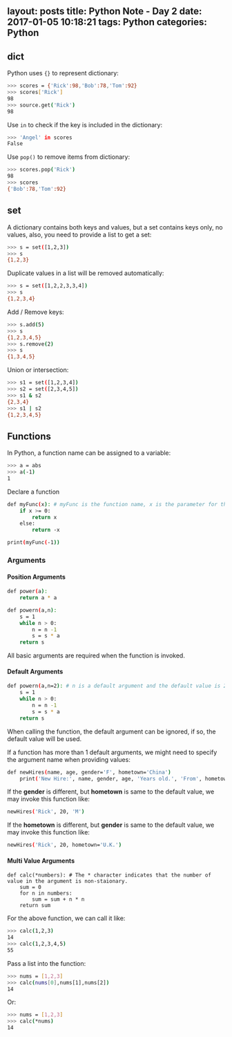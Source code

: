 layout: posts
title: Python Note - Day 2
date: 2017-01-05 10:18:21
tags: Python
categories: Python
---

## dict

Python uses `{}` to represent dictionary:
```bash
>>> scores = {'Rick':98,'Bob':78,'Tom':92}
>>> scores['Rick']
98
>>> source.get('Rick')
98
```

Use `in` to check if the key is included in the dictionary:
```bash
>>> 'Angel' in scores
False
```

Use `pop()` to remove items from dictionary:
```bash
>>> scores.pop('Rick')
98
>>> scores
{'Bob':78,'Tom':92}
```

## set

A dictionary contains both keys and values, but a set contains keys only, no values, also, you need to provide a list to get a set:
```bash
>>> s = set([1,2,3])
>>> s
{1,2,3}
```

Duplicate values in a list will be removed automatically:
```bash
>>> s = set([1,2,2,3,3,4])
>>> s
{1,2,3,4}
```

Add / Remove keys:
```bash
>>> s.add(5)
>>> s
{1,2,3,4,5}
>>> s.remove(2)
>>> s
{1,3,4,5}
```

Union or intersection:
```bash
>>> s1 = set([1,2,3,4])
>>> s2 = set([2,3,4,5])
>>> s1 & s2
{2,3,4}
>>> s1 | s2
{1,2,3,4,5}
```

## Functions

In Python, a function name can be assigned to a variable:
```bash
>>> a = abs
>>> a(-1)
1
```

Declare a function
```bash
def myFunc(x): # myFunc is the function name, x is the parameter for the function.
    if x >= 0:
        return x
    else:
        return -x

print(myFunc(-1))
```




### Arguments
#### Position Arguments
```bash
def power(a):
    return a * a

def powern(a,n):
    s = 1
    while n > 0:
        n = n -1
        s = s * a
    return s
```

All basic arguments are required when the function is invoked.

#### Default Arguments
```bash
def powern(a,n=2): # n is a default argument and the default value is 2.
    s = 1
    while n > 0:
        n = n -1
        s = s * a
    return s
```

When calling the function, the default argument can be ignored, if so, the default value will be used.

If a function has more than 1 default arguments, we might need to specify the argument name when providing values:
```bash
def newHires(name, age, gender='F', hometown='China')
    print('New Hire:', name, gender, age, 'Years old.', 'From', hometown)
```

If the **gender** is different, but **hometown** is same to the default value, we may invoke this function like:
```bash
newHires('Rick', 20, 'M')
```

If the **hometown** is different, but **gender** is same to the default value, we may invoke this function like:
```bash
newHires('Rick', 20, hometown='U.K.')
```

#### Multi Value Arguments
```
def calc(*numbers): # The * character indicates that the number of value in the argument is non-staionary.
    sum = 0
    for n in numbers:
        sum = sum + n * n
    return sum
```

For the above function, we can call it like:
```bash
>>> calc(1,2,3)
14
>>> calc(1,2,3,4,5)
55
```

Pass a list into the function:
```bash
>>> nums = [1,2,3]
>>> calc(nums[0],nums[1],nums[2])
14
```

Or:
```bash
>>> nums = [1,2,3]
>>> calc(*nums)
14
```
